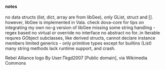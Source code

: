 #### notes
no data structs (list, dict, array are from libGee), only GList, struct and [].
however, libGee is implemented in Vala. check dova-core for tips on integrating my own no-g version of libGee
missing some string handling - regex based
no virtual or override
no interface
no abstract
no for..in Iterable requres GObject
subclasses, like derived structs, cannot declare instance members
limited generics - only primitive types except for builtins (List)
many string methods lack runtime support, and crash.



Rebel Alliance logo By User:Tkgd2007 [Public domain], via Wikimedia Commons